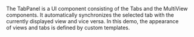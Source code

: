 The TabPanel is&nbsp;a&nbsp;UI component consisting of&nbsp;the Tabs and the MultiView components. It&nbsp;automatically synchronizes the selected tab with the currently displayed view and vice versa. In&nbsp;this demo, the appearance of&nbsp;views and tabs is&nbsp;defined by&nbsp;custom templates.
